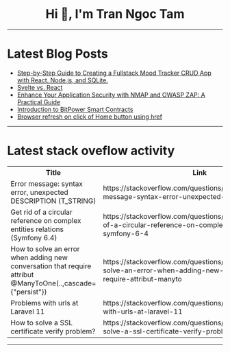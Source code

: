 <h1 align="center">Hi 👋, I'm Tran Ngoc Tam</h1>

---

# Latest Blog Posts 
<!-- BLOG-POST-LIST:START -->
- [Step-by-Step Guide to Creating a Fullstack Mood Tracker CRUD App with React, Node.js, and SQLite.](https://dev.to/jm27/step-by-step-guide-to-creating-a-fullstack-mood-tracker-crud-app-with-react-nodejs-and-sqlite-30gb)
- [Svelte vs. React](https://dev.to/dannytech/svelte-vs-react-18al)
- [Enhance Your Application Security with NMAP and OWASP ZAP: A Practical Guide](https://dev.to/ashhadali/enhance-your-application-security-with-nmap-and-owasp-zap-a-practical-guide-5690)
- [Introduction to BitPower Smart Contracts](https://dev.to/aimm_w_1761d19cef7fa886fd/introduction-to-bitpower-smart-contracts-5656)
- [Browser refresh on click of Home button using href](https://dev.to/ariya_vijaykumar/browser-refresh-on-click-of-home-button-using-href-2iko)
<!-- BLOG-POST-LIST:END -->

---

# Latest stack oveflow activity
<table>
  <tr><th>Title</th><th>Link</th></tr>
  <!-- STACKOVERFLOW:START --><tr><td>Error message: syntax error, unexpected DESCRIPTION &lpar;T_STRING&rpar;</td><td>https://stackoverflow.com/questions/78696948/error-message-syntax-error-unexpected-description-t-string</td></tr><tr><td>Get rid of a circular reference on complex entities relations &lpar;Symfony 6.4&rpar;</td><td>https://stackoverflow.com/questions/78696915/get-rid-of-a-circular-reference-on-complex-entities-relations-symfony-6-4</td></tr><tr><td>How to solve an error when adding new conversation that require attribut @ManyToOne&lpar;..,cascade={&quot;persist&quot;}&rpar;</td><td>https://stackoverflow.com/questions/78696856/how-to-solve-an-error-when-adding-new-conversation-that-require-attribut-manyto</td></tr><tr><td>Problems with urls at Laravel 11</td><td>https://stackoverflow.com/questions/78696855/problems-with-urls-at-laravel-11</td></tr><tr><td>How to solve a SSL certificate verify problem?</td><td>https://stackoverflow.com/questions/78696760/how-to-solve-a-ssl-certificate-verify-problem</td></tr><!-- STACKOVERFLOW:END -->
</table>

---


